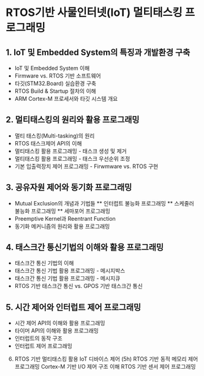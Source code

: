 # RTOS기반 사물인터넷(IoT) 멀티태스킹 프로그래밍
## 1. IoT 및 Embedded System의 특징과 개발환경 구축
* IoT 및 Embedded System 이해
* Firmware vs. RTOS 기반 소프트웨어
* 타깃(STM32.Board) 실습환경 구축
* RTOS Build & Startup 절차의 이해
* ARM Cortex-M 프로세서와 타깃 시스템 개요
## 2. 멀티태스킹의 원리와 활용 프로그래밍
* 멀티 태스킹(Multi-tasking)의 원리
* RTOS 태스크제어 API의 이해
* 멀티태스킹 활용 프로그래밍 - 태스크 생성 및 제거
* 멀티태스킹 활용 프로그래밍 - 태스크 우선순위 조정
* 기본 입출력장치 제어 프로그래밍 - Firwmware vs. RTOS 구현
## 3. 공유자원 제어와 동기화 프로그래밍
* Mutual Exclusion의 개념과 기법들
** 인터럽트 불능화 프로그래밍
** 스케줄러 불능화 프로그래밍
** 세마포어 프로그래밍
* Preemptive Kernel과  Reentrant Function
* 동기화 메커니즘의 원리와 활용 프로그래밍
## 4. 태스크간 통신기법의 이해와 활용 프로그래밍
* 태스크간 통신 기법의 이해
* 태스크간 통신 기법 활용 프로그래밍 - 메시지박스
* 태스크간 통신 기법 활용 프로그래밍 - 메시지큐
* RTOS 기반 태스크간 통신 vs. GPOS 기반 태스크간 통신
## 5. 시간 제어와 인터럽트 제어 프로그래밍
* 시간 제어 API의 이해와 활용 프로그래밍
* 타이머 API의 이해와 활용 프로그래밍
* 인터럽트의 동작 구조
* 인터럽트  제어 프로그래밍

6. RTOS 기반 멀티태스킹 활용 IoT 디바이스 제어   (5h)
RTOS 기반 동적 메모리 제어 프로그래밍
Cortex-M 기반 I/O 제어 구조 이해
RTOS 기반 센서 제어 프로그래밍
